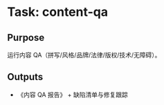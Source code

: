 # Task: content-qa

## Purpose

运行内容 QA（拼写/风格/品牌/法律/版权/技术/无障碍）。

## Outputs

- 《内容 QA 报告》 + 缺陷清单与修复跟踪
